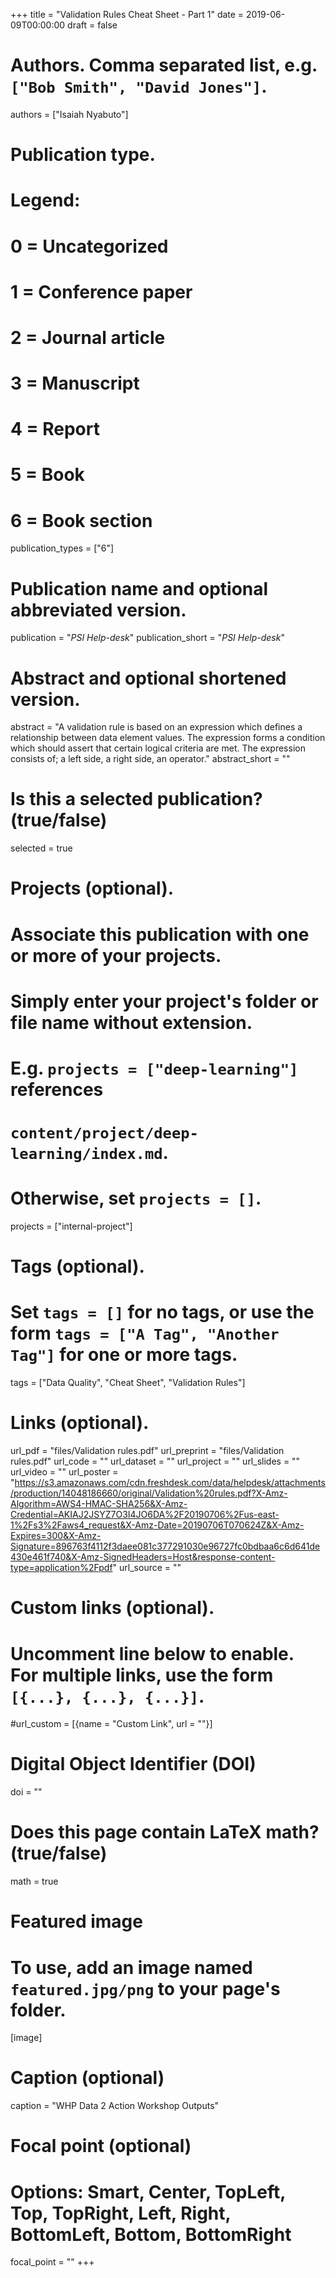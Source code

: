 +++
title = "Validation Rules Cheat Sheet - Part 1"
date = 2019-06-09T00:00:00
draft = false

# Authors. Comma separated list, e.g. `["Bob Smith", "David Jones"]`.
authors = ["Isaiah Nyabuto"]

# Publication type.
# Legend:
# 0 = Uncategorized
# 1 = Conference paper
# 2 = Journal article
# 3 = Manuscript
# 4 = Report
# 5 = Book
# 6 = Book section
publication_types = ["6"]

# Publication name and optional abbreviated version.
publication = "*PSI Help-desk*"
publication_short = "*PSI Help-desk*"

# Abstract and optional shortened version.
abstract = "A validation rule is based on an expression which defines a relationship between data element values. The expression forms a condition which should assert that certain logical criteria are met. The expression consists of; a left side, a right side, an operator."
abstract_short =  ""

# Is this a selected publication? (true/false)
selected = true

# Projects (optional).
#   Associate this publication with one or more of your projects.
#   Simply enter your project's folder or file name without extension.
#   E.g. `projects = ["deep-learning"]` references
#   `content/project/deep-learning/index.md`.
#   Otherwise, set `projects = []`.
projects = ["internal-project"]

# Tags (optional).
#   Set `tags = []` for no tags, or use the form `tags = ["A Tag", "Another Tag"]` for one or more tags.
tags = ["Data Quality", "Cheat Sheet", "Validation Rules"]

# Links (optional).
url_pdf = "files/Validation rules.pdf"
url_preprint = "files/Validation rules.pdf"
url_code = ""
url_dataset = ""
url_project = ""
url_slides = ""
url_video = ""
url_poster = "https://s3.amazonaws.com/cdn.freshdesk.com/data/helpdesk/attachments/production/14048186660/original/Validation%20rules.pdf?X-Amz-Algorithm=AWS4-HMAC-SHA256&X-Amz-Credential=AKIAJ2JSYZ7O3I4JO6DA%2F20190706%2Fus-east-1%2Fs3%2Faws4_request&X-Amz-Date=20190706T070624Z&X-Amz-Expires=300&X-Amz-Signature=896763f4112f3daee081c377291030e96727fc0bdbaa6c6d641de430e461f740&X-Amz-SignedHeaders=Host&response-content-type=application%2Fpdf"
url_source = ""

# Custom links (optional).
#   Uncomment line below to enable. For multiple links, use the form `[{...}, {...}, {...}]`.
#url_custom = [{name = "Custom Link", url = ""}]

# Digital Object Identifier (DOI)
doi = ""

# Does this page contain LaTeX math? (true/false)
math = true

# Featured image
# To use, add an image named `featured.jpg/png` to your page's folder. 
[image]
  # Caption (optional)
  caption = "WHP Data 2 Action Workshop Outputs"

  # Focal point (optional)
  # Options: Smart, Center, TopLeft, Top, TopRight, Left, Right, BottomLeft, Bottom, BottomRight
  focal_point = ""
+++

